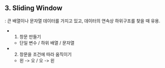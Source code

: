 ## 3. Sliding Window

: 큰 배열이나 문자열 데이터를 가지고 있고, 데이터의 연속상 하위구조를 찾을 때 유용.

- 1. 창문 만들기
  - 단일 변수 / 하위 배열 / 문자열
- 2. 창문을 조건에 따라 움직이기
  - 왼 -> 오 / 오 -> 왼
